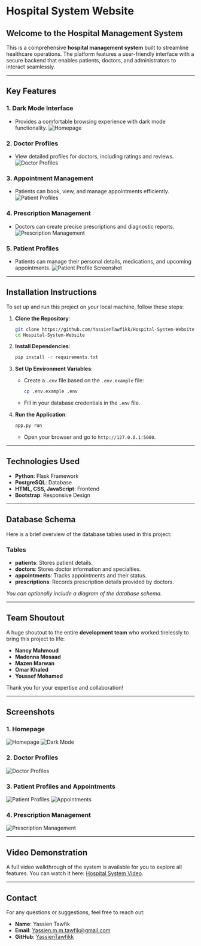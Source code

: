 # Hospital System Website

## Welcome to the Hospital Management System

This is a comprehensive **hospital management system** built to streamline healthcare operations. The platform features a user-friendly interface with a secure backend that enables patients, doctors, and administrators to interact seamlessly.

---

## Key Features

### 1. **Dark Mode Interface**
   - Provides a comfortable browsing experience with dark mode functionality.
    ![Homepage](https://github.com/user-attachments/assets/dfc57138-1e24-4fdd-b52b-0c02ef3075ad)

### 2. **Doctor Profiles**
   - View detailed profiles for doctors, including ratings and reviews.
    ![Doctor Profiles](https://github.com/user-attachments/assets/c3a1a1a3-6fb9-4060-a294-c1f1ea6dacc3)

### 3. **Appointment Management**
   - Patients can book, view, and manage appointments efficiently.
    ![Patient Profiles](https://github.com/user-attachments/assets/9710cbb9-69c6-4947-bf8d-eedb3e75aa32)

### 4. **Prescription Management**
   - Doctors can create precise prescriptions and diagnostic reports.
    ![Prescription Management](https://github.com/user-attachments/assets/08093038-a92b-4276-8880-908e32884853)

### 5. **Patient Profiles**
   - Patients can manage their personal details, medications, and upcoming appointments.
   ![Patient Profile Screenshot](https://github.com/user-attachments/assets/bc2b8988-58d7-4d28-88a0-d2ccd1e95e75)

---

## Installation Instructions

To set up and run this project on your local machine, follow these steps:

1. **Clone the Repository**:
   ```bash
   git clone https://github.com/YassienTawfikk/Hospital-System-Website.git
   cd Hospital-System-Website
   ```

2. **Install Dependencies**:
   ```bash
   pip install -r requirements.txt
   ```

3. **Set Up Environment Variables**:
   - Create a `.env` file based on the `.env.example` file:
     ```bash
     cp .env.example .env
     ```
   - Fill in your database credentials in the `.env` file.

4. **Run the Application**:
   ```bash
   app.py run
   ```
   - Open your browser and go to `http://127.0.0.1:5000`.

---

## Technologies Used

- **Python**: Flask Framework
- **PostgreSQL**: Database
- **HTML, CSS, JavaScript**: Frontend
- **Bootstrap**: Responsive Design

---

## Database Schema

Here is a brief overview of the database tables used in this project:

### Tables
- **patients**: Stores patient details.
- **doctors**: Stores doctor information and specialties.
- **appointments**: Tracks appointments and their status.
- **prescriptions**: Records prescription details provided by doctors.

*You can optionally include a diagram of the database schema.*

---

## Team Shoutout

A huge shoutout to the entire **development team** who worked tirelessly to bring this project to life:

- **Nancy Mahmoud**
- **Madonna Mosaad**
- **Mazen Marwan**
- **Omar Khaled**
- **Youssef Mohamed**

Thank you for your expertise and collaboration! 

---

## Screenshots

### 1. **Homepage**
![Homepage](https://github.com/user-attachments/assets/f553306f-9d4b-42fb-b26d-614122e76fb9)
![Dark Mode](https://github.com/user-attachments/assets/edeb03bb-6fe0-4196-81a0-a5c4a7d40830)

### 2. **Doctor Profiles**
![Doctor Profiles](https://github.com/user-attachments/assets/c3a1a1a3-6fb9-4060-a294-c1f1ea6dacc3)

### 3. **Patient Profiles and Appointments**
![Patient Profiles](https://github.com/user-attachments/assets/9710cbb9-69c6-4947-bf8d-eedb3e75aa32)
![Appointments](https://github.com/user-attachments/assets/871ae6dd-27e0-45d9-b162-3d46929b3baf)


### 4. **Prescription Management**
![Prescription Management](https://github.com/user-attachments/assets/08093038-a92b-4276-8880-908e32884853)

---

## Video Demonstration

A full video walkthrough of the system is available for you to explore all features. You can watch it here: [Hospital System Video](#).

---

## Contact

For any questions or suggestions, feel free to reach out:

- **Name**: Yassien Tawfik
- **Email**: Yassien.m.m.tawfik@gmail.com
- **GitHub**: [YassienTawfikk](https://github.com/YassienTawfikk)
